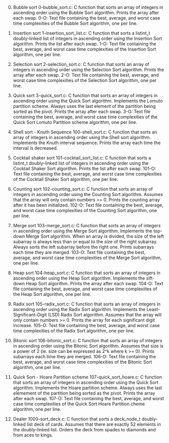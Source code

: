 0. Bubble sort
    0-bubble_sort.c: C function that sorts an array of integers in ascending order using the Bubble Sort algorithm.
    Prints the array after each swap.
    0-O: Text file containing the best, average, and worst case time complexities of the Bubble Sort algorithm, one per line.

1. Insertion sort
    1-insertion_sort_list.c: C function that sorts a listint_t doubly-linked list of integers in ascending order using the Insertion Sort algorithm.
    Prints the list after each swap.
    1-O: Text file containing the best, average, and worst case time complexities of the Insertion Sort algorithm, one per line.

2. Selection sort
    2-selection_sort.c: C function that sorts an array of integers in ascending order using the Selection Sort algorithm.
    Prints the array after each swap.
    2-O: Text file containing the best, average, and worst case time complexities of the Selection Sort algorithm, one per line.

3. Quick sort
    3-quick_sort.c: C function that sorts an array of integers in ascending order using the Quick Sort algorithm.
    Implements the Lomuto partition scheme.
    Always uses the last element of the partition being sorted as the pivot.
    Prints the array after each swap.
    3-O: Text file containing the best, average, and worst case time complexities of the Quick Sort Lomuto Partition scheme algorithm, one per line.

4. Shell sort - Knuth Sequence
    100-shell_sort.c: C function that sorts an array of integers in ascending order using the Shell sort algorithm.
    Implements the Knuth interval sequence.
    Prints the array each time the interval is decreased.

5. Cocktail shaker sort
    101-cocktail_sort_list.c: C function that sorts a listint_t doubly-linked list of integers in ascending order using the Cocktail Shaker Sort algorithm.
    Prints the list after each swap.
    101-O: Text file containing the best, average, and worst case time complexities of the Cocktail Shaker Sort algorithm, one per line.

6. Counting sort
    102-counting_sort.c: C function that sorts an array of integers in ascending order using the Counting Sort algorithm.
    Assumes that the array will only contain numbers >= 0.
    Prints the counting array after it has been initialized.
    102-O: Text file containing the best, average, and worst case time complexities of the Counting Sort algorithm, one per line.

7. Merge sort
    103-merge_sort.c: C function that sorts an array of integers in ascending order using the Merge Sort algorithm.
    Implements the top-down Merge Sort algorithm.
        When an array is divided, the size of the left subarray is always less than or equal to the size of the right subarray.
        Always sorts the left subarray before the right one.
    Prints subarrays each time they are merged.
    103-O: Text file containing the best, average, and worst case time complexities of the Merge Sort algorithm, one per line.

8. Heap sort
    104-heap_sort.c: C function that sorts an array of integers in ascending order using the Heap Sort algorithm.
    Implements the sift-down Heap Sort algorithm.
    Prints the array after each swap.
    104-O: Text file containing the best, average, and worst case time complexiites of the Heap Sort algorithm, one per line.

9. Radix sort
    105-radix_sort.c: C function that sorts an array of integers in ascending order using the Radix Sort algorithm.
    Implements the Least-Significant-Digit (LSD) Radix Sort algorithm.
    Assumes that the array will only contain numbers >= 0.
    Prints the array for each significant digit increase.
    105-O: Text file containing the best, average, and worst case time complexities of the Radix Sort algorithm, one per line.

10. Bitonic sort
    106-bitonic_sort.c: C function that sorts an array of integers in ascending order using the Bitonic Sort algorithm.
    Assumes that size is a power of 2 (ie. size can be expressed as 2^k where k >= 0).
    Prints subarrays each time they are merged.
    106-O: Text file containing the best, average, and worst case time complexities of the Bitonic Sort algorithm, one per line.

11. Quick Sort - Hoare Partition scheme
    107-quick_sort_hoare.c: C function that sorts an array of integers in ascending order using the Quick Sort algorithm.
    Implements the Hoare partition scheme.
    Always uses the last elemement of the partition being sorted as the pivot.
    Prints the array after each swap.
    107-O: Text file containing the best, average, and worst case time complexities of the Quick Sort Hoare Partition cheme algorithm, one per line.

12. Dealer
    1000-sort_deck.c: C function that sorts a deck_node_t doubly-linked list deck of cards.
    Assumes that there are exactly 52 elements in the doubly-linked list.
    Orders the deck from spades to diamonds and from aces to kings.
